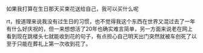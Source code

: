 如果我打算在生日那天买束花送给自己，我可以买什么呢

rt，按道理来说我没有过生日的习惯，也不觉得我这个东西在世界又混过去了一年有什么好庆祝的，但一来想想活了20年也确实难言简单，另一方面来说老在网上看到现在跳楼头七就能收到花的句子，有点担心自己明天出门突然就被车创死了以至于只能在葬礼上第一次收到花了。